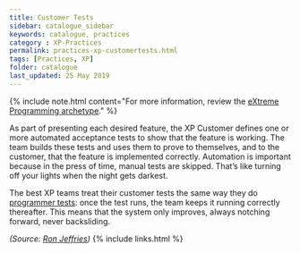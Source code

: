 ```yaml
---
title: Customer Tests
sidebar: catalogue_sidebar
keywords: catalogue, practices
category : XP-Practices
permalink: practices-xp-customertests.html
tags: [Practices, XP]
folder: catalogue
last_updated: 25 May 2019
---
```


{% include note.html content="For more information, review the [eXtreme Programming archetype](xp-archetype)." %}

As part of presenting each desired feature, the XP Customer defines one or more automated acceptance tests to show that the feature is working. The team builds these tests and uses them to prove to themselves, and to the customer, that the feature is implemented correctly. Automation is important because in the press of time, manual tests are skipped. That’s like turning off your lights when the night gets darkest.

The best XP teams treat their customer tests the same way they do [programmer tests](practices-xp-tdd): once the test runs, the team keeps it running correctly thereafter. This means that the system only improves, always notching forward, never backsliding.

*(Source: [Ron Jeffries](http://ronjeffries.com/xprog/what-is-extreme-programming))*
{% include links.html %}
